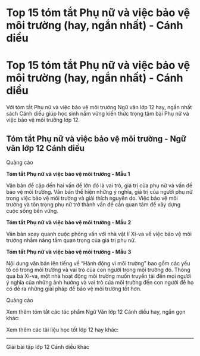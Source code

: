 # Top 15 tóm tắt Phụ nữ và việc bảo vệ môi trường (hay, ngắn nhất) - Cánh diều

# Top 15 tóm tắt Phụ nữ và việc bảo vệ môi trường (hay, ngắn nhất) - Cánh diều

Với tóm tắt Phụ nữ và việc bảo vệ môi trường Ngữ văn lớp 12 hay, ngắn nhất sách Cánh diều giúp học sinh nắm vững kiến thức trọng tâm bài Phụ nữ và việc bảo vệ môi trường lớp 12.

## Tóm tắt Phụ nữ và việc bảo vệ môi trường - Ngữ văn lớp 12 Cánh diều

Quảng cáo

**Tóm tắt Phụ nữ và việc bảo vệ môi trường - Mẫu 1**

Văn bản đề cập đến hai vấn đề lớn đó là vai trò, giá trị của phụ nữ và vấn đề bảo vệ môi trường. Văn bản thể hiện những ý nghĩa, giá trị của người phụ nữ trong việc bảo vệ môi trường và giải thích nguyên do. Việc bảo vệ môi trường và tôn trọng phụ nữ trở thành vấn đề cần quan tâm để xây dựng cuộc sống bền vững.

**Tóm tắt Phụ nữ và việc bảo vệ môi trường - Mẫu 2**

Văn bản xoay quanh cuộc phỏng vấn với nhà vật lí Xi-va về việc bảo vệ môi trường nhằm nâng tầm quan trọng của giá trị phụ nữ.

**Tóm tắt Phụ nữ và việc bảo vệ môi trường - Mẫu 3**

Nội dung văn bản lên tiếng về “Hành động vì môi trường” bao gồm các yếu tố có trong môi trường và vai trò của con người trong môi trường đó. Thông qua bà Xi-va, một nhà hoạt động môi trường muốn truyền tải đến mọi người ý nghĩa của những ảnh hưởng và vai trò của môi trường đến con người để họ có đề ra những giải pháp để bảo vệ môi trường tốt hơn.

Quảng cáo

Xem thêm tóm tắt các tác phẩm Ngữ Văn lớp 12 Cánh diều hay, ngắn gọn khác:

Xem thêm các tài liệu học tốt lớp 12 hay khác:

* * *

Giải bài tập lớp 12 Cánh diều khác
